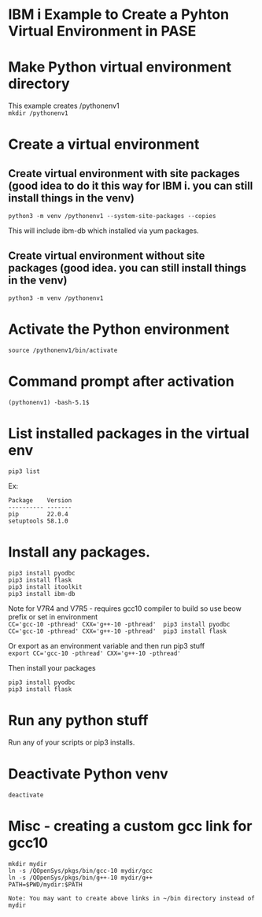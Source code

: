 # IBM i Example to Create a Pyhton Virtual Environment in PASE

# Make Python virtual environment directory
This example creates /pythonenv1   
```mkdir /pythonenv1```

# Create a virtual environment

## Create virtual environment with site packages (good idea to do it this way for IBM i. you can still install things in the venv)
```python3 -m venv /pythonenv1 --system-site-packages --copies```

This will include ibm-db which installed via yum packages.

## Create virtual environment without site packages (good idea. you can still install things in the venv)   
```python3 -m venv /pythonenv1```

# Activate the Python environment   
```source /pythonenv1/bin/activate```

# Command prompt after activation   
```(pythonenv1) -bash-5.1$``` 

# List installed packages in the virtual env   
```pip3 list```

Ex:
```
Package    Version
---------- -------
pip        22.0.4
setuptools 58.1.0
```

# Install any packages. 
```
pip3 install pyodbc
pip3 install flask
pip3 install itoolkit
pip3 install ibm-db
```

Note for V7R4 and V7R5 - requires gcc10 compiler to build so use beow prefix or set in environment      
```CC='gcc-10 -pthread' CXX='g++-10 -pthread'  pip3 install pyodbc```   
```CC='gcc-10 -pthread' CXX='g++-10 -pthread'  pip3 install flask```

Or export as an environment variable and then run pip3 stuff   
```export CC='gcc-10 -pthread' CXX='g++-10 -pthread'```   

Then install your packages   
```
pip3 install pyodbc
pip3 install flask
```

# Run any python stuff
Run any of your scripts or pip3 installs. 

# Deactivate Python venv
```deactivate ```

# Misc - creating a custom gcc link for gcc10
```
mkdir mydir
ln -s /QOpenSys/pkgs/bin/gcc-10 mydir/gcc
ln -s /QOpenSys/pkgs/bin/g++-10 mydir/g++
PATH=$PWD/mydir:$PATH

Note: You may want to create above links in ~/bin directory instead of mydir
```

